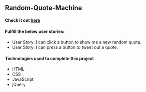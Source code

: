 ## Random-Quote-Machine
#### Check it out [here](http://quote.surge.sh/)

#### Fulfill the below user stories:
- User Story: I can click a button to show me a new random quote.
- User Story: I can press a button to tweet out a quote.

#### Technologies used to complete this project
- HTML
- CSS
- JavaScript
- jQuery
